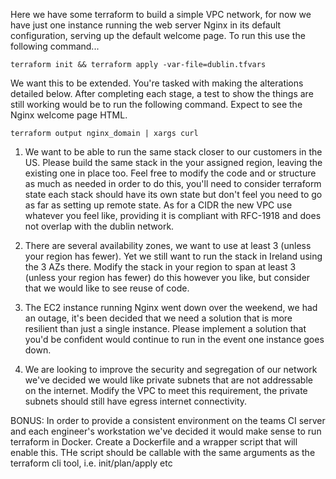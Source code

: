 
Here we have some terraform to build a simple VPC network, for now we have just one instance running the web server 
Nginx in its default configuration, serving up the default welcome page. To run this use the following command...

    terraform init && terraform apply -var-file=dublin.tfvars

We want this to be extended. You're tasked with making the alterations detailed below. After completing each stage, 
a test to show the things are still working would be to run the following command. Expect to see the Nginx welcome 
page HTML.

    terraform output nginx_domain | xargs curl


1. We want to be able to run the same stack closer to our customers in the US. Please build the same stack in 
the your assigned region, leaving the existing one in place too.  Feel free to modify the code and or structure 
as much as needed in order to do this, you'll need to consider terraform state each stack should have its own state but 
don't feel you need to go as far as setting up remote state. As for a CIDR the new VPC use whatever you feel like, 
providing it is compliant with RFC-1918 and does not overlap with the dublin network.

2. There are several availability zones, we want to use at least 3 (unless your region has fewer). Yet we still want to run the stack in Ireland using the 3 
AZs there. Modify the stack in your region to span at least 3 (unless your region has fewer) do this however you like, but consider that we would like to 
see reuse of code.

3. The EC2 instance running Nginx went down over the weekend, we had an outage, it's been decided that we need a solution 
that is more resilient than just a single instance. Please implement a solution that you'd be confident would continue 
to run in the event one instance goes down. 

4. We are looking to improve the security and segregation of our network we've decided we would like private subnets that
are not addressable on the internet. Modify the VPC to meet this requirement, the private subnets should still have egress
internet connectivity.

BONUS: In order to provide a consistent environment on the teams CI server and each engineer's workstation we've decided it 
would make sense to run terraform in Docker. Create a Dockerfile and a wrapper script that will enable this. THe script
should be callable with the same arguments as the terraform cli tool, i.e. init/plan/apply etc
 

